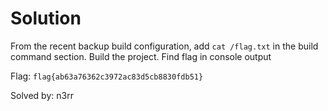 # Solution

From the recent backup build configuration, add `cat /flag.txt` in the build command section.
Build the project. Find flag in console output


Flag: `flag{ab63a76362c3972ac83d5cb8830fdb51}`

Solved by: n3rr